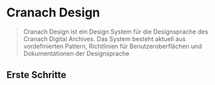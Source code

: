 # Cranach Design

> Cranach Design ist ein Design System für die Designsprache des Cranach Digital Archives. Das System besteht aktuell aus vordefinierten Pattern, Richtlinien für Benutzeroberflächen und Dokumentationen der Designsprache

## Erste Schritte
